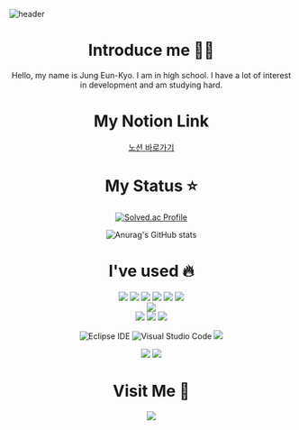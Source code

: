 ![header](https://capsule-render.vercel.app/api?type=waving&color=timeGradient&text=Jung%20Eun%20Kyo%20&animation=twinkling&fontsize=50&fontAlignY=40&fontAlign=70&height=250)

<div align="center">

  # Introduce me 🙋‍♂
  
  Hello, my name is Jung Eun-Kyo. I am in high school. I have a lot of interest in development and am studying hard.

  </div>

<div align="center">

  # My Notion Link
  
  [노션 바로가기](https://kyo-0209.notion.site/Main-7a8894291c24415da903947d7748fac3?pvs=4)

  </div>

<div align="center">

<div align="center">

  # My Status ⭐

  </div>

<div align="center">
  
  [![Solved.ac Profile](http://mazassumnida.wtf/api/generate_badge?boj=kyoc)](https://solved.ac/kyoc)
  
 
  ![Anurag's GitHub stats](https://github-readme-stats.vercel.app/api?username=eunkyo3&show_icons=true&theme=tokyonight)

</div>

<div align="center">
  
  # I've used 🔥
  
  
  <img src="https://img.shields.io/badge/java-007396?style=for-the-badge&logo=java&logoColor=white">
  <img src="https://img.shields.io/badge/python-3776AB?style=for-the-badge&logo=python&logoColor=white">  
  <img src="https://img.shields.io/badge/flutter-02569B?style=for-the-badge&logo=flutter&logoColor=white">
  <img src="https://img.shields.io/badge/C-A8B9CC?style=for-the-badge&logo=C&logoColor=white">
  <img src="https://img.shields.io/badge/Dart-0175C2?style=for-the-badge&logo=Dart&logoColor=white">
  <img src="https://img.shields.io/badge/Spring Boot-6DB33F?style=for-the-badge&logo=Spring Boot&logoColor=white">

  <br>
  
  <img src="https://img.shields.io/badge/amazonaws-232F3E?style=for-the-badge&logo=amazonaws&logoColor=white"> 
  
  <br>
  
  <img src="https://img.shields.io/badge/html5-E34F26?style=for-the-badge&logo=html5&logoColor=white"> 
  <img src="https://img.shields.io/badge/css-1572B6?style=for-the-badge&logo=css3&logoColor=white"> 
  <img src="https://img.shields.io/badge/oracle-F80000?style=for-the-badge&logo=oracle&logoColor=white">  
  
  <br>
  
  ![Eclipse IDE](https://img.shields.io/badge/Eclipse%20IDE-2C2255.svg?&style=for-the-badge&logo=Eclipse%20IDE&logoColor=white)
  ![Visual Studio Code](https://img.shields.io/badge/Visual%20Studio%20Code-007ACC.svg?&style=for-the-badge&logo=Visual%20Studio%20Code&logoColor=white)
  <img src="https://img.shields.io/badge/visualstudio-5C2D91?style=for-the-badge&logo=visualstudio&logoColor=white">

  <img src="https://img.shields.io/badge/ubuntu-E95420?style=for-the-badge&logo=ubuntu&logoColor=white">
  <img src="https://img.shields.io/badge/kali-557C94?style=for-the-badge&logo=kali&logoColor=white">
  
  </div>

<div align="center">
  
 # Visit Me 🏡
  
<a href="https://hits.seeyoufarm.com"><img src="https://hits.seeyoufarm.com/api/count/incr/badge.svg?url=https%3A%2F%2Fgithub.com%2Feunkyo3%2Fhit-counter&count_bg=%2379C83D&title_bg=%230D0739&icon=campaignmonitor.svg&icon_color=%23FDFDFD&title=%EB%B0%A9%EB%AC%B8%EC%9E%90&edge_flat=false"/></a>
  
</div>
